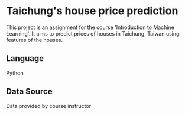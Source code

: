 # Taichung's house price prediction 
This project is an assignment for the course 'Introduction to Machine Learning'. It aims to predict prices of houses in Taichung, Taiwan using features of the houses.

## Language 
Python

## Data Source 
Data provided by course instructor
